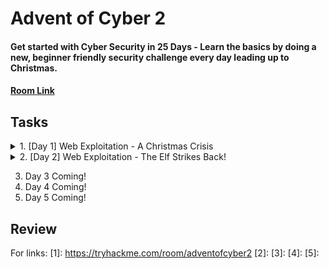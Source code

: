 # Advent of Cyber 2
#### Get started with Cyber Security in 25 Days - Learn the basics by doing a new, beginner friendly security challenge every day leading up to Christmas.
#### [Room Link](1)

## Tasks
<details>
<summary>1. [Day 1] Web Exploitation - A Christmas Crisis</summary>

Welcomeeeee back to the Advent of Cyber! Since the last year hopefully Santa's elfs are better at securing the network!

First off, we see there is information about DNS, HTTP, and cookies making you think that this will likely focus on basics and work up through the days as we perform more challenges and get better with our skills. After deploying the target machine and open up the IP in the web browser we see this screen asking us to register.

 ![Day1Webpage](https://raw.githubusercontent.com/gwagstaff/CTF-Write-Ups/master/TryHackMe/AdventOfCyber2/resources/day1_webpage.png)

We go ahead and register with some credentials and are greeted with this page:

  ![Day1Console](https://raw.githubusercontent.com/gwagstaff/CTF-Write-Ups/master/TryHackMe/AdventOfCyber2/resources/day1_console.png)

Moving into the questions we first have `What is the name of the cookie used for authentication?`.
Seems pretty simple so far! We can find out what cookies were set in Firefox by pressing F12 then selecting the "Storage" tab.
Looking at "Cookies" set for the site we see the cookie is this(you can also view this by using a 3rd party browser extension "Cookie Manger"):

`{
 "cookieManagerVersion": "1.6",
 "userAgent": "Mozilla/5.0 (X11; Ubuntu; Linux x86_64; rv:80.0) Gecko/20100101 Firefox/80.0",
 "cookies": [
 {
  "name": "auth",
  "value": "7b22636f6d70616e79223a22546865204265737420466573746976616c20436f6d70616e79222c2022757365726e616d65223a226e617068616c227d",
  "domain": "10.10.121.234",
  "hostOnly": true,
  "path": "/",
  "secure": false,
  "httpOnly": false,
  "session": true,
  "storeId": "firefox-default",
  "sameSite": "no_restriction",
  "firstPartyDomain": ""
 }
]
}`  
So we can get our first answer pretty quickly: `auth`.

Looking at the second question: `In what format is the value of this cookie encoded?`
We can see the value is the string `7b22636f6d70616e79223a22546865204265737420466573746976616c20436f6d70616e79222c2022757365726e616d65223a226e617068616c227d` which appears to be encoded. Having previous experience and knowing this is a beginners CTF we can guess that this is a simple encoding algorithm such as Base64, ROT13, or Hex. Throwing the string into [CyberChef](https://gchq.github.io/CyberChef/) we can try the basic encoding which in this case appears to be hex! Looking back at the string we can verify this by seeing that all the characters are within the [a-f] & [1-9] range which are the characters that represent hex values! Therefore we have our second answer `hexadecimal`!

With our newly decoded string:
`{"company":"The Best Festival Company", "username":"naphal"}`

We see the next question asks us this: `Having decoded the cookie, what format is the data stored in?`.

Having previous experience definitely helps again here as I know this is a `JSON` format however some quick  google searches on web data formats (specifically Javascript, one of the main web programming languages ) should point you in the right direction.

  After entering out answer `JSON`, we see the prompt `Figure out how to bypass the authentication.` which means lets get hacking!

  We are given the question `What is the value of Santa's cookie?` which makes us look back at the cookies to see what we can do with it. Up in the section explaining Cookies, it starts with the sentence "HTTP is an inherently stateless protocol." which is a clue about what we have to do.

  Given that HTTP is a stateless protocol, cookies are used throughout the web to save state about what you are doing, if you are logged in an and who you are logged in as. To increase security, even if you have a cookie the webserver will save several things to verify the cookie is the same as the one issued and that you arent changing to values to access things you shouldnt. However, if the web server DOESNT verify that information we might be able to get access to other user's state by changing the cookie values.

  Knowing this is in JSON format and encoded within hexadecimal, all we have to do is change the value in the original cookie to "Santa" then hex encoded it. After getting that new value, we can hope back over to our original cookie and replace the `value` field with our new encoded string.

  `{"company":"The Best Festival Company", "username":"santa"}`
  hex encode to (if you have spaces in CyberChef set the delimiter option to "None"):
  `7b22636f6d70616e79223a22546865204265737420466573746976616c20436f6d70616e79222c2022757365726e616d65223a2273616e7461227d`

After putting value into the correct field in our original cookie, we can refresh the page and see it looks a bit different!

 ![SantaConsole](https://raw.githubusercontent.com/gwagstaff/CTF-Write-Ups/master/TryHackMe/AdventOfCyber2/resources/day_santaconsole.png)

 After firing up all the controls we get our flag!

 This was a good intro and hopefully you learned a few things or brushed up on your skills for the upcoming days!

 See yall on Day 2!
</details>
<details>
<summary>2. [Day 2] Web Exploitation - The Elf Strikes Back!</summary>

Gooooooddd morninngggg TryHackmeeee! Time for Day 2 of the Advent of Cyber 2!

Taking a look at the "dossier" prepared for us we see that GET Parameters, File Uploads, and Reverse Shells are mentioned indicating that we will most likely be focusing on a [File Upload vulnerability](https://owasp.org/www-community/vulnerabilities/Unrestricted_File_Upload)!

After launching our machine and opening our THM AttackBox see this blurb:
`For Elf McEager:
You have been assigned an ID number for your audit of the system: [REDACTED] . Use this to gain access to the upload section of the site.Good luck!`


Hmmm, so we will keep that in mind but lets first go to the webpage mentioned for the first question: `What string of text needs adding to the URL to get access to the upload page?`

Well browsing to the webpage we are greeted with this page

![NotSignedIn](https://raw.githubusercontent.com/gwagstaff/CTF-Write-Ups/master/TryHackMe/AdventOfCyber2/resources/day2_notsignedin.png)

Well it does give us the hint `Please enter your ID as a GET parameter (?id=YOUR_ID_HERE)` which calls back the dossier note:

 `We then have the resource that we're selecting -- in this case that is the homepage of the website: index.php. As a side note, all homepages must be called "index" in order to be correctly served by the web server without having to be specified fully. This is how you can go to https://tryhackme.com without having to specify that you want to receive the home page -- the index page is served automatically because you didn't specify!
The final two aspects of the URL are the most important for our current topic: they both relate to GET parameters. First up we have ?snack=. Here ? is used to specify that a GET parameter is forthcoming. We then have the parameter name: snack. This is used to identify the parameter to the server. We then have an equals sign (=), indicating that the value will come next.`

Well first knowing that `index.php` should serve us the same page, we browse to `http://[machineIP]]/index.php` to verify this! We do see the same page! Now that we know we are using `index.php` we should be able to add in our GET parameter which combine our given ID and the string they have on the webpage!

Entering the correct URL we get to this new page!

![protectthefactory](https://raw.githubusercontent.com/gwagstaff/CTF-Write-Ups/master/TryHackMe/AdventOfCyber2/resources/day2_protectthefactory.png)

Now that we have a upload page lets take a look at the source code to get some clues on what we can do! BY entering `viewsource:` before a URL in FireFox lets you easily see the sourcecode of a website OR you can do the same by right-clicking and clicking `View Source`.

Looking at the source code we see this piece of HTML `<input type=file id="chooseFile" accept=".jpeg,.jpg,.png">` which indicates this upload form is looking for file that match the extensions `.jpeg,.jpg,.png` which are image file extensions. However it seems to be looking for only the file extensions and not checking to see if those files are ACUTAL image files.

If that is the case then we may be able to upload that reverse shell that was mentioned in the dossier!

Since we know this is a `index.php` page lets try a common php reverse shell available from [PentestMonkey](https://github.com/pentestmonkey/php-reverse-shell/blob/master/php-reverse-shell.php)!

So after downloading our script we need to edit the options:
`$ip = '127.0.0.1';  // CHANGE THIS
$port = 1234;       // CHANGE THIS`

to the IP of our host machine and the port our shell listener will be at! After that we can go ahead and make a new copy with our "png" ending with the command `cp php-reverse-shell.php shell.png`

After changing our IPs and file extension, lets go ahead and open up a new terminal and run the command `nc -nvlp 4545` to listen on port 4545 for our reverse shell!

Back on our webpage we go and select our new `shell.jpg` and click the upload button. We get the message `File received successfully!` but nothing seems to happen. Well knowing that this is the upload page we might have to browse to another URL on the host to see the file we uploaded!

Trying first `[machineIP]/images/` but that gives us the same "Enter ID" page. Lets try the URL `machineIP/uploads/` which give us this page with our uploaded `shell.png`!

![uploadsdir](https://raw.githubusercontent.com/gwagstaff/CTF-Write-Ups/master/TryHackMe/AdventOfCyber2/resources/day2_uploadsdir.png)

Let go ahead and click on our "image" file and check the `nc` session! However there doesn't seem to be a session :/ Hmmmm, we seem to get the error `The image [URL] cannot be displayed because it contains errors.` Well it seems that the server may attempt to execute the file so lets change our extension up some more to see if we cant get our php shell to run.

Looking back at the dossier we see this tidbit of info:
    `File Extension Filtering: As the name suggests extension filtering checks the file extension of uploaded files. This is often done by specifying a list of allowed extensions, then checking the uploaded file against the list. If the extension is not in the allowlist, the upload is rejected.
    So, what's the bypass? Well, the answer is that it depends entirely on how the filter is implemented. Many extension filters split a filename at the dot (.) and check what comes after it against the list. This makes it very easy to bypass by uploading a double-barrelled extension (e.g. .jpg.php). The filter splits at the dot(s), then checks what it thinks is the extension against the list. If jpg is an allowed extension then the upload will succeed and our malicious PHP script will be uploaded to the server.`

Well that explains exactly what is going on! Always read the entire folks or end up like me!

Switching up to our new file extension of the same script with the command `cp php-reverse-shell.php shell.jpg.php`, we then upload the new file and execute it with from the `/uploads/` directory!

Looking back at our `nc` we see that we have a shell!

To answer the final question we use the command `cat /var/www/flag.txt` to read out the flag.

Key Takeaways!:
ALWAYS READ THE DOSSIER -  The dossier is helping us out so make sure to read it fully to understand what is going on in the problem!
KISS (Keep it simple stupid)! - Try the basic stuff before thinking advanced! This is a learning CTF!
</details>

3. Day 3 Coming!
4. Day 4 Coming!
5. Day 5 Coming!

## Review

For links:
[1]: https://tryhackme.com/room/adventofcyber2
[2]:
[3]:
[4]:
[5]:
